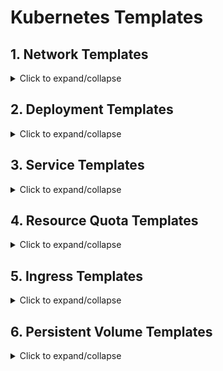 # Kubernetes Templates

## 1. Network Templates

<details>
  <summary>Click to expand/collapse</summary>

### 1. Allow/Deny all ingress traffic

- If you want to allow all incoming connections to all pods in a namespace, you can create a policy that explicitly allows that.

- similarly selects all pods but does not allow any ingress traffic to those pods.

[Sample Code](./Network/ingress.yml)

### 2. Allow/Deny all egress traffic

- If you want to allow all connections from all pods in a namespace, you can create a policy that explicitly allows all outgoing connections from pods in that namespace.

- Similarly selects all pods but does not allow any egress traffic from those pods.

[Sample Code](./Network/egress.yml)

### 3. To restrict access to Kubernetes pods based on IP addresses

Network Policies allow you to define rules to control traffic to and from pods.
Define a Network Policy: Create a Network Policy manifest file specifying the desired ingress rules to restrict access based on IP addresses.

`cidr`: Specifies the allowed IP CIDR range. Only traffic from IPs within this range will be allowed.

`except`: Optionally, you can specify exceptions to the allowed CIDR range.

[Sample Code](./Network/restrict_pods_based_on_ip_address.yml)

</details>

## 2. Deployment Templates

<details>
  <summary>Click to expand/collapse</summary>

### 1. Create the dependency deployment

using a initContainer, which is just another container in the same pod thats run first, and when it's complete, kubernetes automatically starts the [main] container.

```yaml
initContainers:
  - name: wait-for-main-app
    image: busybox
    command:
      [
        "sh",
        "-c",
        "until wget -qO- main-application:8080/healthz; do sleep 5; done",
      ]
containers:
  - name: main-app
```

using `netcat` to check for open ports

```yaml
initContainers:
  - name: wait-for-services
    image: busybox
    command: ["/bin/sh", "-c"]
    args:
      [
        "until echo 'Waiting for postgres...' && nc -vz -w 2 postgres 5432 && echo 'Waiting for redis...' && nc -vz -w 2 redis 9000; do echo 'Looping forever...'; sleep 2; done;",
      ]
```

[Sample Code](./Deployment/create_dependency_deployment.yml)

### 2. Sidecar container

Sidecar containers are auxiliary containers that run alongside the main application container within the same Kubernetes Pod. They provide additional functionalities such as logging, monitoring, or handling specific tasks without affecting the primary application

[Sample Code](./Deployment/sidecar_deployment.yml)

</details>

## 3. Service Templates

<details>
  <summary>Click to expand/collapse</summary>

### 1. Gateway APi Service

Gateway API is an official Kubernetes project focused on L4 and L7 routing in Kubernetes. This project represents the next generation of Kubernetes Ingress, Load Balancing, and Service Mesh APIs. From the outset, it has been designed to be generic, expressive, and role-oriented.
![gatewayservice](https://gateway-api.sigs.k8s.io/images/resource-model.png)

![sharedgw](https://gateway-api.sigs.k8s.io/images/gateway-route-binding.png)

#### How it Works¶

The following is required for a Route to be attached to a Gateway:

The Route needs an entry in its parentRefs field referencing the Gateway.
At least one listener on the Gateway needs to allow this attachment.
![flow](https://gateway-api.sigs.k8s.io/images/schema-uml.svg)

Gateway API offers a more advanced and flexible approach to managing ingress and egress traffic within Kubernetes clusters, while Ingress provides a simpler and more basic method for routing external traffic to services. Gateway API is intended to replace Ingress and provide a standardized way to manage networking resources in Kubernetes environments.

[Sample Code](./Services/gateway_api_service.yml)

<details>
  <summary>Click to view Sample Code</summary>
  <iframe src="./Services/gateway_api_service.yml" frameborder="0" width="100%" height="300"></iframe>
</details>

<details>
  <summary>Click to view Sample Code</summary>
  <iframe src="https://github.com/GirishCodeAlchemy/kubernetes-solutions/blob/main/kubernetes-Templates/Services/gateway_api_service.yml" frameborder="0" width="100%" height="300"></iframe>
</details>

### 2. Service Internal Traffic policy

The Service Internal Traffic Policy in Kubernetes is primarily used to enhance network security and control the flow of traffic within the cluster

Isolation of Internal Services: In a microservices architecture, different services may communicate with each other within the cluster. By setting the Service Internal Traffic Policy to "Local", you can ensure that internal services are only accessible via their ClusterIP, limiting direct access via NodePort and enhancing network segmentation.

[sample code](./Services/service_internal_traffic_policy.yml)

</details>

## 4. Resource Quota Templates

<details>
  <summary>Click to expand/collapse</summary>

### 1. ResourceQuota

The ResourceQuota kind is used to define these limits and enforce them within a Kubernetes cluster. By setting resource quotas, administrators can prevent resource exhaustion and ensure fair resource allocation among different users or applications within the cluster.

> For example, a resource quota can be set to limit the total amount of CPU and memory that can be consumed by all pods within a namespace. This helps prevent one application from monopolizing cluster resources and affecting the performance of other applications running in the same namespace. Similarly, resource quotas can limit the number of pods or services that can be created to avoid overloading the cluster.

[sample code](./ResourceQuota/resourcequota.yaml)

</details>

## 5. Ingress Templates

<details>
  <summary>Click to expand/collapse</summary>

### 1.

</details>

## 6. Persistent Volume Templates

<details>
  <summary>Click to expand/collapse</summary>

### 1.

</details>
